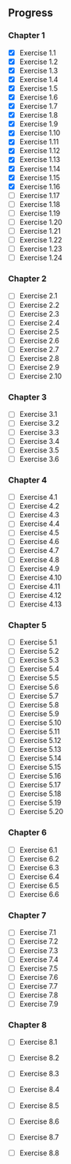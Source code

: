 ## Progress
### Chapter 1
- [x] Exercise 1.1
- [x] Exercise 1.2
- [x] Exercise 1.3
- [x] Exercise 1.4
- [x] Exercise 1.5
- [x] Exercise 1.6
- [x] Exercise 1.7
- [x] Exercise 1.8
- [x] Exercise 1.9
- [x] Exercise 1.10
- [x] Exercise 1.11
- [x] Exercise 1.12
- [x] Exercise 1.13
- [x] Exercise 1.14
- [x] Exercise 1.15
- [x] Exercise 1.16
- [ ] Exercise 1.17
- [ ] Exercise 1.18
- [ ] Exercise 1.19
- [ ] Exercise 1.20
- [ ] Exercise 1.21
- [ ] Exercise 1.22
- [ ] Exercise 1.23
- [ ] Exercise 1.24

### Chapter 2
- [ ] Exercise 2.1
- [ ] Exercise 2.2
- [ ] Exercise 2.3
- [ ] Exercise 2.4
- [ ] Exercise 2.5
- [ ] Exercise 2.6
- [ ] Exercise 2.7
- [ ] Exercise 2.8
- [ ] Exercise 2.9
- [ ] Exercise 2.10

### Chapter 3
- [ ] Exercise 3.1
- [ ] Exercise 3.2
- [ ] Exercise 3.3
- [ ] Exercise 3.4
- [ ] Exercise 3.5
- [ ] Exercise 3.6

### Chapter 4
- [ ] Exercise 4.1
- [ ] Exercise 4.2
- [ ] Exercise 4.3
- [ ] Exercise 4.4
- [ ] Exercise 4.5
- [ ] Exercise 4.6
- [ ] Exercise 4.7
- [ ] Exercise 4.8
- [ ] Exercise 4.9
- [ ] Exercise 4.10
- [ ] Exercise 4.11
- [ ] Exercise 4.12
- [ ] Exercise 4.13

### Chapter 5
- [ ] Exercise 5.1
- [ ] Exercise 5.2
- [ ] Exercise 5.3
- [ ] Exercise 5.4
- [ ] Exercise 5.5
- [ ] Exercise 5.6
- [ ] Exercise 5.7
- [ ] Exercise 5.8
- [ ] Exercise 5.9
- [ ] Exercise 5.10
- [ ] Exercise 5.11
- [ ] Exercise 5.12
- [ ] Exercise 5.13
- [ ] Exercise 5.14
- [ ] Exercise 5.15
- [ ] Exercise 5.16
- [ ] Exercise 5.17
- [ ] Exercise 5.18
- [ ] Exercise 5.19
- [ ] Exercise 5.20

### Chapter 6
- [ ] Exercise 6.1
- [ ] Exercise 6.2
- [ ] Exercise 6.3
- [ ] Exercise 6.4
- [ ] Exercise 6.5
- [ ] Exercise 6.6

### Chapter 7
- [ ] Exercise 7.1
- [ ] Exercise 7.2
- [ ] Exercise 7.3
- [ ] Exercise 7.4
- [ ] Exercise 7.5
- [ ] Exercise 7.6
- [ ] Exercise 7.7
- [ ] Exercise 7.8
- [ ] Exercise 7.9

### Chapter 8
- [ ] Exercise 8.1
- [ ] Exercise 8.2
- [ ] Exercise 8.3
- [ ] Exercise 8.4
- [ ] Exercise 8.5
- [ ] Exercise 8.6
- [ ] Exercise 8.7
- [ ] Exercise 8.8

